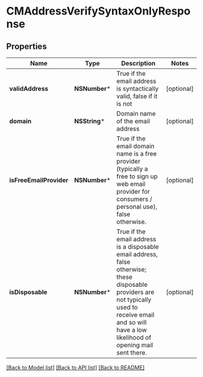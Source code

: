 # CMAddressVerifySyntaxOnlyResponse

## Properties
Name | Type | Description | Notes
------------ | ------------- | ------------- | -------------
**validAddress** | **NSNumber*** | True if the email address is syntactically valid, false if it is not | [optional] 
**domain** | **NSString*** | Domain name of the email address | [optional] 
**isFreeEmailProvider** | **NSNumber*** | True if the email domain name is a free provider (typically a free to sign up web email provider for consumers / personal use), false otherwise. | [optional] 
**isDisposable** | **NSNumber*** | True if the email address is a disposable email address, false otherwise; these disposable providers are not typically used to receive email and so will have a low likelihood of opening mail sent there. | [optional] 

[[Back to Model list]](../README.md#documentation-for-models) [[Back to API list]](../README.md#documentation-for-api-endpoints) [[Back to README]](../README.md)


